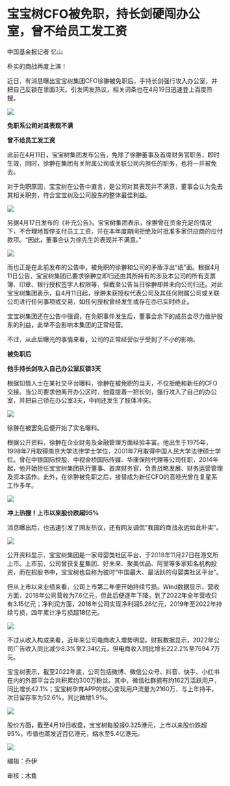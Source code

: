 # 宝宝树CFO被免职，持长剑硬闯办公室，曾不给员工发工资

中国基金报记者 忆山

朴实的商战再度上演！

近日，有消息曝出宝宝树集团CFO徐翀被免职后，手持长剑强行攻入办公室，并把自己反锁在里面3天。引发网友热议，相关词条也在4月19日迅速登上百度热搜。

![](https://inews.gtimg.com/newsapp_bt/0/15780478151/1000)

**免职系公司对其表现不满**

**曾不给员工发工资**

此前在4月11日，宝宝树集团发布公告，免除了徐翀董事及首席财务官职务，即时生效，同时，徐翀在集团有关附属公司或关联公司内担任的职务，也将一并被免去。

对于免职原因，宝宝树在公告中直言，是公司对其表现并不满意，董事会认为免去其相关职务，符合宝宝树及公司股东的整体最佳利益。

![](https://inews.gtimg.com/newsapp_bt/0/15780478221/1000)

另据4月17日发布的《补充公告》。宝宝树集团表示，徐翀曾在资金充足的情况下，不合理地暂停支付员工工资，并在本年度期间拒绝及时批准多家供应商的应付款项。“因此，董事会认为徐先生的表现并不满意。”

![](https://inews.gtimg.com/newsapp_bt/0/15780478223/1000)

而也正是在此前发布的公告中，被免职的徐翀和公司的矛盾浮出“纸”面。根据4月11日公告，宝宝树集团已要求徐翀立即归还由其所持有的涉及本公司的所有支票簿、印章、银行授权签字人权限等，但截至公告当日徐翀却并未向公司归还。对此宝宝树集团表示，自4月11日起，徐翀未获授权代表公司及其任何附属公司或关联公司进行任何事项或交易，如任何授权曾经发生或存在亦已实时终止。

宝宝树集团还在公告中强调，在免职事件发生后，董事会余下的成员会尽力维护股东的利益，此举不会影响本集团的正常经营。

不过，从此后曝光的事情来看，公司的正常经营似乎受到了不小的影响。

**被免职后**

**他手持长剑攻入自己办公室反锁3天**

根据知情人士在某社交平台曝料，徐翀在被免职的当天，不仅拒绝和新任的CFO交接。当公司要求他离开办公区时，他竟提着一把长剑，强行攻入了自己的办公室，并把自己锁在办公室3天，中间还发生了肢体冲突。

![](https://inews.gtimg.com/newsapp_bt/0/15780478225/1000)

徐翀在被罢免后便开始了实名曝料。

根据公开资料，徐翀在企业财务及金融管理方面经验丰富。他出生于1975年，1998年7月取得南京大学法律学士学位，2001年7月取得中国人民大学法律硕士学位。曾在中银国际控股、中视金桥国际传媒、华康保险代理等公司任职，2014年起，他开始担任宝宝树集团执行董事、首席财务官，负责战略发展、财务运营管理及资本运作。此外，在徐翀被免职之后，接替成为新任CFO的高晓光曾在复星系工作多年。

![](https://inews.gtimg.com/newsapp_bt/0/15780478303/1000)

**冲上热搜！上市以来股价跌超95%**

消息曝出后，也迅速引发了网友热议，还有网友调侃“我国的商战永远如此朴实”。

![](https://inews.gtimg.com/newsapp_bt/0/15780478309/1000)

公开资料显示，宝宝树集团是一家母婴类社区平台，于2018年11月27日在港交所上市。上市前，公司曾获复星集团、好未来、聚美优品、阿里等多家知名机构投资，而在招股书中，宝宝树也自称为彼时“中国最大、最活跃的母婴类社区平台”。

但从上市以来业绩来看，公司上市第二年便开始持续亏损。Wind数据显示，营收方面，2018年公司营收为7.6亿元，但此后便逐年下降，到了2022年全年营收只有3.15亿元；净利润方面，2018年公司实现净利润5.26亿元，2019年至2022年持续亏损，四年累计净亏损超18亿元。

![](https://inews.gtimg.com/newsapp_bt/0/15780478407/1000)

不过从收入构成来看，近年来公司电商收入增势明显。财报数据显示，2022年公司广告收入同比减少8.3%至2.34亿元，但电商收入同比增长222.2%至7694.7万元。

宝宝树表示，截至2022年底，公司包括微博、微信公众号、抖音、快手、小红书在内的外部平台合共积累约300万粉丝。其中，微信社群拥有约162万活跃用户，同比增长42.1%；宝宝树孕育APP的核心变现用户流量为2160万，与上年持平，次日留存率为52.6%，同比微增1.9%。

![](https://inews.gtimg.com/newsapp_bt/0/15780478411/1000)

股价方面，截至4月19日收盘，宝宝树每股报0.325港元，上市以来股价跌超95%，市值也蒸发近百亿港元，缩水至5.4亿港元。

![](https://inews.gtimg.com/newsapp_bt/0/15780478413/1000)

编辑：乔伊

审核：木鱼

